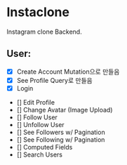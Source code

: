 # Instaclone

Instagram clone Backend.

## User:

- [x] Create Account Mutation으로 만들음
- [x] See Profile Query로 만들음
- [x] Login
- [] Edit Profile
- [] Change Avatar (Image Upload)
- [] Follow User
- [] Unfollow User
- [] See Followers w/ Pagination
- [] See Following w/ Pagination
- [] Computed Fields
- [] Search Users
